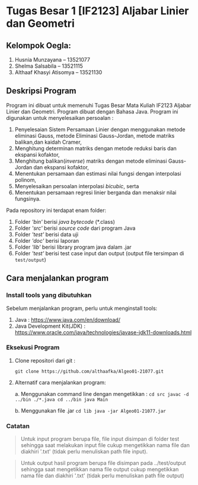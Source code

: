 # Tugas Besar 1 [IF2123] Aljabar Linier dan Geometri
## Kelompok Oegla:
1. Husnia Munzayana         – 13521077
2. Shelma Salsabila         – 13521115 
3. Althaaf Khasyi Atisomya  – 13521130 

## Deskripsi Program
Program ini dibuat untuk memenuhi Tugas Besar Mata Kuliah IF2123 Aljabar Linier dan Geometri. Program dibuat dengan Bahasa Java. Program ini digunakan untuk menyelesaikan persoalan :
1. Penyelesaian Sistem Persamaan Linier dengan menggunakan metode eliminasi Gauss, metode Eliminasi Gauss-Jordan, metode matriks balikan,dan kaidah Cramer,
2. Menghitung determinan matriks dengan metode reduksi baris dan ekspansi kofaktor,
3. Menghitung balikan(_inverse_) matriks dengan metode eliminasi Gauss-Jordan dan ekspansi kofaktor,
4. Menentukan persamaan dan estimasi nilai fungsi dengan interpolasi polinom,
5. Menyelesaikan persoalan interpolasi _bicubic_, serta
6. Menentukan persamaan regresi linier berganda dan menaksir nilai fungsinya.

Pada repository ini terdapat enam folder:
1. Folder _'bin'_ berisi _java bytecode_ (*.class)
2. Folder _'src'_ berisi _source code_ dari program Java
3. Folder _'test'_ berisi data uji
4. Folder _'doc'_ berisi laporan
5. Folder _'lib'_ berisi library program java dalam .jar
6. Folder _'test'_ berisi test case input dan output (output file tersimpan di `test/output`)

## Cara menjalankan program
### Install tools yang dibutuhkan 
Sebelum menjalankan program, perlu untuk menginstall tools:
1. Java  : https://www.java.com/en/download/
2. Java Development Kit(JDK)  : https://www.oracle.com/java/technologies/javase-jdk11-downloads.html

### Eksekusi Program
1. Clone repositori dari git : 
    ```
    git clone https://github.com/althaafka/Algeo01-21077.git
    ```
2. Alternatif cara menjalankan program:

   a. Menggunakan command line dengan mengetikkan : 
        ```
        cd src
        javac -d ../bin ./*.java
        cd ../bin
        java Main
        ```
        
   b. Menggunakan file .jar
        ```
        cd lib
        java -jar Algeo01-21077.jar
        ```
### Catatan
> Untuk input program berupa file, file input disimpan di folder test sehingga saat melakukan input file cukup mengetikkan nama file dan diakhiri '.txt' (tidak perlu menuliskan path file input).

> Untuk output hasil program berupa file disimpan pada ../test/output sehingga saat mengetikkan nama file output cukup mengetikkan nama file dan diakhiri '.txt' (tidak perlu menuliskan path file output)
